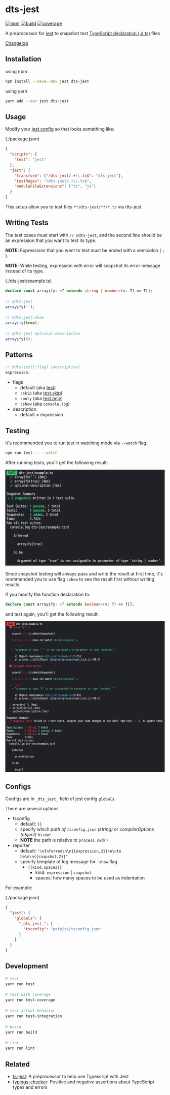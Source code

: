 # dts-jest

[![npm](https://img.shields.io/npm/v/dts-jest.svg)](https://www.npmjs.com/package/dts-jest)
[![build](https://img.shields.io/travis/ikatyang/dts-jest/master.svg)](https://travis-ci.org/ikatyang/dts-jest/builds)
[![coverage](https://img.shields.io/codecov/c/github/ikatyang/dts-jest.svg)](https://codecov.io/gh/ikatyang/dts-jest)

A preprocessor for [jest](https://facebook.github.io/jest/) to snapshot test [TypeScript declaration (.d.ts)](http://www.typescriptlang.org/docs/handbook/declaration-files/introduction.html) files

[Changelog](https://github.com/ikatyang/dts-jest/blob/master/CHANGELOG.md)

## Installation

using npm

```sh
npm install --save--dev jest dts-jest
```

using yarn

```sh
yarn add --dev jest dts-jest
```

## Usage

Modify your [jest config](https://facebook.github.io/jest/docs/en/configuration.html) so that looks something like:

(./package.json)

```json
{
  "scripts": {
    "test": "jest"
  },
  "jest": {
    "transform": {"/dts-jest/.+\\.ts$": "dts-jest"},
    "testRegex": "/dts-jest/.+\\.ts$",
    "moduleFileExtensions": ["ts", "js"]
  }
}
```

This setup allow you to test files `**/dts-jest/**/*.ts` via dts-jest.

## Writing Tests

The test cases must start with `// @dts-jest`, and the second line should be an expression that you want to test its type.

**NOTE**: Expressions that you want to test must be ended with a semicolon ( `;` ).

**NOTE**: While testing, expression with error will snapshot its error message instead of its type.

(./dts-jest/example.ts)

```ts
declare const arrayify: <T extends string | number>(v: T) => T[];

// @dts-jest
arrayify('');

// @dts-jest:show
arrayify(true);

// @dts-jest optional-description
arrayify(0);
```

## Patterns

```ts
// @dts-jest[:flag] [description]
expression;
```

- flags
  - default (aka [test](https://facebook.github.io/jest/docs/en/api.html#testname-fn))
  - `:skip` (aka [test.skip](https://facebook.github.io/jest/docs/en/api.html#testskipname-fn))
  - `:only` (aka [test.only](https://facebook.github.io/jest/docs/en/api.html#testonlyname-fn))
  - `:show` (aka `console.log`)
- description
  - default = expression

## Testing

It's recommended you to run jest in watching mode via `--watch` flag.

```sh
npm run test -- --watch
```

After running tests, you'll get the following result:

![pass](https://github.com/ikatyang/dts-jest/raw/master/images/pass.png)

Since snapshot testing will always pass and write the result at first time, it's reommended you to use flag `:show` to see the result first without writing results.

If you modify the function declaration to:

```ts
declare const arrayify: <T extends boolean>(v: T) => T[];
```

and test again, you'll get the following result:

![fail](https://github.com/ikatyang/dts-jest/raw/master/images/fail.png)

## Configs

Configs are in `_dts_jest_` field of jest config `globals`.

There are several options

- tsconfig
  - default: `{}`
  - specify which *path of `tsconfig.json` (string)* or *compilerOptions (object)* to use
  - **NOTE** the path is relative to `process.cwd()`
- reporter
  - default: `"\nInferred\n\n{{expression,2}}\n\nto be\n\n{{snapshot,2}}"`
  - specify template of log message for `:show` flag
    - `{{kind,spaces}}`
      - kind: `expression` | `snapshot`
      - spaces: how many spaces to be used as indentation

For example:

(./package.json)

```json
{
  "jest": {
    "globals": {
      "_dts_jest_": {
        "tsconfig": "path/to/tsconfig.json"
      }
    }
  }
}
```

## Development

```sh
# test
yarn run test

# test with coverage
yarn run test-coverage

# test actual behavior
yarn run test-integration

# build
yarn run build

# lint
yarn run lint
```

## Related

- [ts-jest](https://github.com/kulshekhar/ts-jest): A preprocessor to help use Typescript with Jest
- [typings-checker](https://github.com/danvk/typings-checker): Positive and negative assertions about TypeScript types and errors
